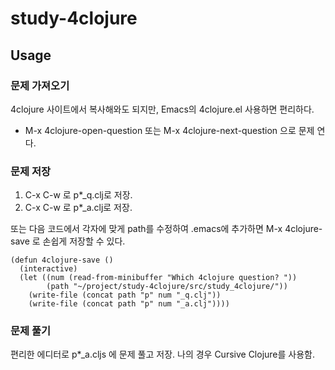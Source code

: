 # study-4clojure

## Usage

### 문제 가져오기
4clojure 사이트에서 복사해와도 되지만, Emacs의 4clojure.el 사용하면 편리하다.
- M-x 4clojure-open-question 또는 M-x 4clojure-next-question 으로 문제 연다.

### 문제 저장
1. C-x C-w 로 p*_q.clj로 저장.
2. C-x C-w 로 p*_a.clj로 저장.

또는 다음 코드에서 각자에 맞게 path를 수정하여 .emacs에 추가하면 M-x 4clojure-save 로 손쉽게 저장할 수 있다.
```
(defun 4clojure-save ()
  (interactive)
  (let ((num (read-from-minibuffer "Which 4clojure question? "))
        (path "~/project/study-4clojure/src/study_4clojure/"))
    (write-file (concat path "p" num "_q.clj"))
    (write-file (concat path "p" num "_a.clj"))))
```

### 문제 풀기
편리한 에디터로 p*_a.cljs 에 문제 풀고 저장. 나의 경우 Cursive Clojure를 사용함.